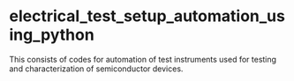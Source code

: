 # electrical_test_setup_automation_using_python
This consists of codes for automation of test instruments used for testing and characterization of semiconductor devices.
